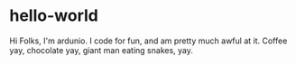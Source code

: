 # hello-world

Hi Folks, I'm ardunio. I code for fun, and am pretty much awful at it.
Coffee yay, chocolate yay, giant man eating snakes, yay.
